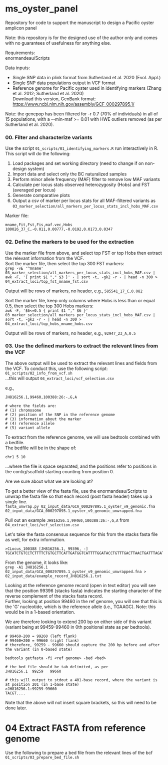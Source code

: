 # ms_oyster_panel
Repository for code to support the manuscript to design a Pacific oyster amplicon panel

Note: this repository is for the designed use of the author only and comes with no guarantees of usefulness for anything else.       

Requirements:      
enormandeau/Scripts     

Data inputs:     
- Single SNP data in plink format from Sutherland et al. 2020 (Evol. Appl.)        
- Single SNP data populations output in VCF format       
- Reference genome for Pacific oyster used in identifying markers (Zhang et al. 2012; Sutherland et al. 2020)         
Download this version, GenBank format: https://www.ncbi.nlm.nih.gov/assembly/GCF_000297895.1/        

Note: the genepop has been filtered for -r 0.7 (70% of individuals) in all of 15 populations, with a --min-maf >= 0.01 with HWE outliers removed (as per Sutherland et al. 2020).        

### 00. Filter and characterize variants ###
Use the script `01_scripts/01_identifying_markers.R` run interactively in R. This script will do the following:      
1. Load packages and set working directory (need to change if on non-design system)
2. Import data and select only the BC naturalized samples
3. Perform minor allele frequency (MAF) filter to remove low MAF variants
4. Calculate per locus stats observed heterozygosity (Hobs) and FST (averaged per locus)
5. Generate comparative plots
6. Output a csv of marker per locus stats for all MAF-filtered variants as `03_marker_selection/all_markers_per_locus_stats_incl_hobs_MAF.csv`     

Marker file: 
```
mname,Fit,Fst,Fis,maf.vec,Hobs
100026_37_C,-0.011,0.00777,-0.0192,0.0173,0.0347 
```


### 02. Define the markers to be used for the extraction ###
Use the marker file from above, and select top FST or top Hobs then extract the relevant information from the VCF.      
Sort the marker file, then select the top 300 FST markers:     
`grep -vE '^mname' 03_marker_selection/all_markers_per_locus_stats_incl_hobs_MAF.csv | awk -F, '{ print $1 "," $3 }' - | sort -t, -gk2 -r - | head -n 300 > 04_extract_loci/top_fst_mname_fst.csv`        

Output will be rows of markers, no header, e.g., `585541_17_C,0.082`      


Sort the marker file, keep only columns where Hobs is less than or equal 0.5, then select the top 300 Hobs markers:     
`awk -F, '$6<=0.5 { print $1 "," $6 }' 03_marker_selection/all_markers_per_locus_stats_incl_hobs_MAF.csv | sort -t, -gk2 -r - | head -n 300 > 04_extract_loci/top_hobs_mname_hobs.csv`      

Output will be rows of markers, no header, e.g., `92947_23_A,0.5`     


### 03. Use the defined markers to extract the relevant lines from the VCF
The above output will be used to extract the relevant lines and fields from the VCF. To conduct this, use the following script:        
`01_scripts/02_info_from_vcf.sh`          
...this will output `04_extract_loci/vcf_selection.csv`        

e.g.,     
```
JH816256.1,99460,100388:26:-,G,A

# where the fields are: 
# (1) chromosome
# (2) position of the SNP in the reference genome
# (3) information about the marker
# (4) reference allele
# (5) variant allele

```


To extract from the reference genome, we will use bedtools combined with a bedfile.     
The bedfile will be in the shape of:     
```
chr1 5 10
```
...where the file is space separated, and the positions refer to positions in the contig/scaffold starting counting from position 0.      


Are we sure about what we are looking at?      

To get a better view of the fasta file, use the enormandeau/Scripts to unwrap the fasta file so that each record (post fasta header) takes up a single line.     
`fasta_unwrap.py 02_input_data/GCA_000297895.1_oyster_v9_genomic.fna 02_input_data/GCA_000297895.1_oyster_v9_genomic_unwrapped.fna`     

Pull out an example
`JH816256.1,99460,100388:26:-,G,A` from `04_extract_loci/vcf_selection.csv`       

Let's take the fasta consensus sequence for this from the stacks fasta file as well, for extra information.       
```
>CLocus_100388 [JH816256.1, 99396, -]
TGCATCTGTCCTCTTTTCTGTGCTTCATTGATGGTCATTTTGGATACCTGTTTGACTTAACTGATTTAGATAAGATGATCATGTGTTGTG
```

From the genome, it looks like:     
`grep -A1 JH816256.1 02_input_data/GCA_000297895.1_oyster_v9_genomic_unwrapped.fna > 02_input_data/example_record_JH816256.1.txt`     

Looking at the reference genome record (open in text editor) you will see that the position 99396 (stacks fasta) indicates the starting character of the reverse complement of the stacks fasta record.     
Further, looking at position 99460 in the ref genome, you will see that this is the 'G' nucleotide, which is the reference allele (i.e., TGAAGC). Note: this would be in a 1-based orientation.        

We are therefore looking to extend 200 bp on either side of this variant (variant being at 99459-99460 in 0th positional state as per bedtools).       

```
# 99460-200 = 99260 (left flank)
# 99460+200 = 99660 (right flank)
# therefore, 99259 - 99660 should capture the 200 bp before and after the variant (in 0-based state)

bedtools getfasta -fi <ref genome> -bed <bed>

# the bed file should be tab delimited, as per
JH816256.1	99259	99660

# this will output to stdout a 401-base record, where the variant is at position 201 (in 1-base state)
>JH816256.1:99259-99660
TACGT....

```

Note that the above will not insert square brackets, so this will need to be done later.    

# 04 Extract FASTA from reference genome
Use the following to prepare a bed file from the relevant lines of the bcf
`01_scripts/03_prepare_bed_file.sh`     


